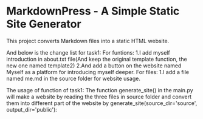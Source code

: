 # MarkdownPress - A Simple Static Site Generator
This project converts Markdown files into a static HTML website.





And below is the change list for task1:
For funtions:
1.I add myself introduction in about.txt file(And keep the original template function, the new one named template2)
2.And add a button on the website named Myself as a platform for introducing myself deeper.
For files:
1.I add a file named me.md in the source folder for website usage.

The usage of function of task1:
The function generate_site() in the main.py will make a website by reading the three files in source folder and convert them into different part of the website by  generate_site(source_dir='source', output_dir='public'):

